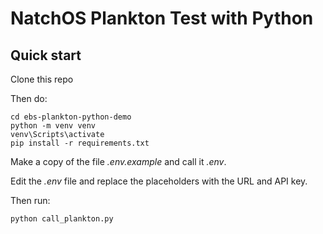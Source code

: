 # NatchOS Plankton Test with Python

## Quick start

Clone this repo

Then do:

```console
cd ebs-plankton-python-demo
python -m venv venv
venv\Scripts\activate
pip install -r requirements.txt
```

Make a copy of the file _.env.example_ and call it _.env_.

Edit the _.env_ file and replace the placeholders with the URL and API key.

Then run:

```console
python call_plankton.py
```

